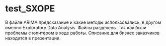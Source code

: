 # test_SXOPE

В файле ARIMA предсказание и какие методы использовались, в другом именно Exploratory Data Analysis. Файлы разделены, так как были проблемы с юпитером в ходе работы. Описание для бизнес заказчиков находится в презентации. 
